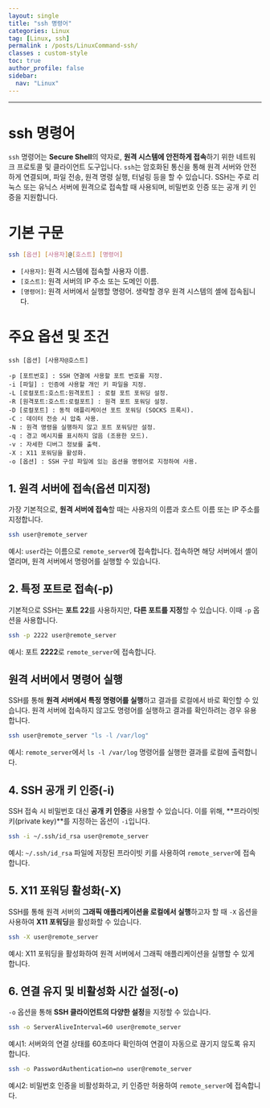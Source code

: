 ```yaml
---
layout: single
title: "ssh 명령어"
categories: Linux
tag: [Linux, ssh]
permalink : /posts/LinuxCommand-ssh/
classes : custom-style
toc: true
author_profile: false
sidebar:
  nav: "Linux"
---
```


<hr>

# ssh 명령어

`ssh` 명령어는 <b>Secure Shell</b>의 약자로, **원격 시스템에 안전하게 접속**하기 위한 네트워크 프로토콜 및 클라이언트 도구입니다. `ssh`는 암호화된 통신을 통해 원격 서버와 안전하게 연결되며, 파일 전송, 원격 명령 실행, 터널링 등을 할 수 있습니다. SSH는 주로 리눅스 또는 유닉스 서버에 원격으로 접속할 때 사용되며, 비밀번호 인증 또는 공개 키 인증을 지원합니다.

# 기본 구문

```bash
ssh [옵션] [사용자]@[호스트] [명령어]
```

- `[사용자]`: 원격 시스템에 접속할 사용자 이름.
- `[호스트]`: 원격 서버의 IP 주소 또는 도메인 이름.
- `[명령어]`: 원격 서버에서 실행할 명령어. 생략할 경우 원격 시스템의 셸에 접속됩니다.

# 주요 옵션 및 조건

```
ssh [옵션] [사용자@호스트]

-p [포트번호] : SSH 연결에 사용할 포트 번호를 지정.
-i [파일] : 인증에 사용할 개인 키 파일을 지정.
-L [로컬포트:호스트:원격포트] : 로컬 포트 포워딩 설정.
-R [원격포트:호스트:로컬포트] : 원격 포트 포워딩 설정.
-D [로컬포트] : 동적 애플리케이션 포트 포워딩 (SOCKS 프록시).
-C : 데이터 전송 시 압축 사용.
-N : 원격 명령을 실행하지 않고 포트 포워딩만 설정.
-q : 경고 메시지를 표시하지 않음 (조용한 모드).
-v : 자세한 디버그 정보를 출력.
-X : X11 포워딩을 활성화.
-o [옵션] : SSH 구성 파일에 있는 옵션을 명령어로 지정하여 사용.
```

## 1. 원격 서버에 접속(옵션 미지정)

가장 기본적으로, **원격 서버에 접속**할 때는 사용자의 이름과 호스트 이름 또는 IP 주소를 지정합니다.

```bash
ssh user@remote_server
```

예시: `user`라는 이름으로 `remote_server`에 접속합니다. 접속하면 해당 서버에서 셸이 열리며, 원격 서버에서 명령어를 실행할 수 있습니다.

## 2. 특정 포트로 접속(-p)

기본적으로 SSH는 **포트 22**를 사용하지만, **다른 포트를 지정**할 수 있습니다. 이때 `-p` 옵션을 사용합니다.

```bash
ssh -p 2222 user@remote_server
```

예시: 포트 <b>2222</b>로 `remote_server`에 접속합니다.

## 원격 서버에서 명령어 실행

SSH를 통해 **원격 서버에서 특정 명령어를 실행**하고 결과를 로컬에서 바로 확인할 수 있습니다. 원격 서버에 접속하지 않고도 명령어를 실행하고 결과를 확인하려는 경우 유용합니다.

```bash
ssh user@remote_server "ls -l /var/log"
```

예시: `remote_server`에서 `ls -l /var/log` 명령어를 실행한 결과를 로컬에 출력합니다.

## 4. SSH 공개 키 인증(-i)

SSH 접속 시 비밀번호 대신 **공개 키 인증**을 사용할 수 있습니다. 이를 위해, **프라이빗 키(private key)**를 지정하는 옵션이 `-i`입니다.

```bash
ssh -i ~/.ssh/id_rsa user@remote_server
```

예시: `~/.ssh/id_rsa` 파일에 저장된 프라이빗 키를 사용하여 `remote_server`에 접속합니다.

## 5. X11 포워딩 활성화(-X)

SSH를 통해 원격 서버의 **그래픽 애플리케이션을 로컬에서 실행**하고자 할 때 `-X` 옵션을 사용하여 **X11 포워딩**을 활성화할 수 있습니다.

```bash
ssh -X user@remote_server
```

예시: X11 포워딩을 활성화하여 원격 서버에서 그래픽 애플리케이션을 실행할 수 있게 합니다.

## 6. 연결 유지 및 비활성화 시간 설정(-o)

`-o` 옵션을 통해 **SSH 클라이언트의 다양한 설정**을 지정할 수 있습니다. 

```bash
ssh -o ServerAliveInterval=60 user@remote_server
```

예시1: 서버와의 연결 상태를 60초마다 확인하여 연결이 자동으로 끊기지 않도록 유지합니다.

```bash
ssh -o PasswordAuthentication=no user@remote_server
```

예시2: 비밀번호 인증을 비활성화하고, 키 인증만 허용하여 `remote_server`에 접속합니다.